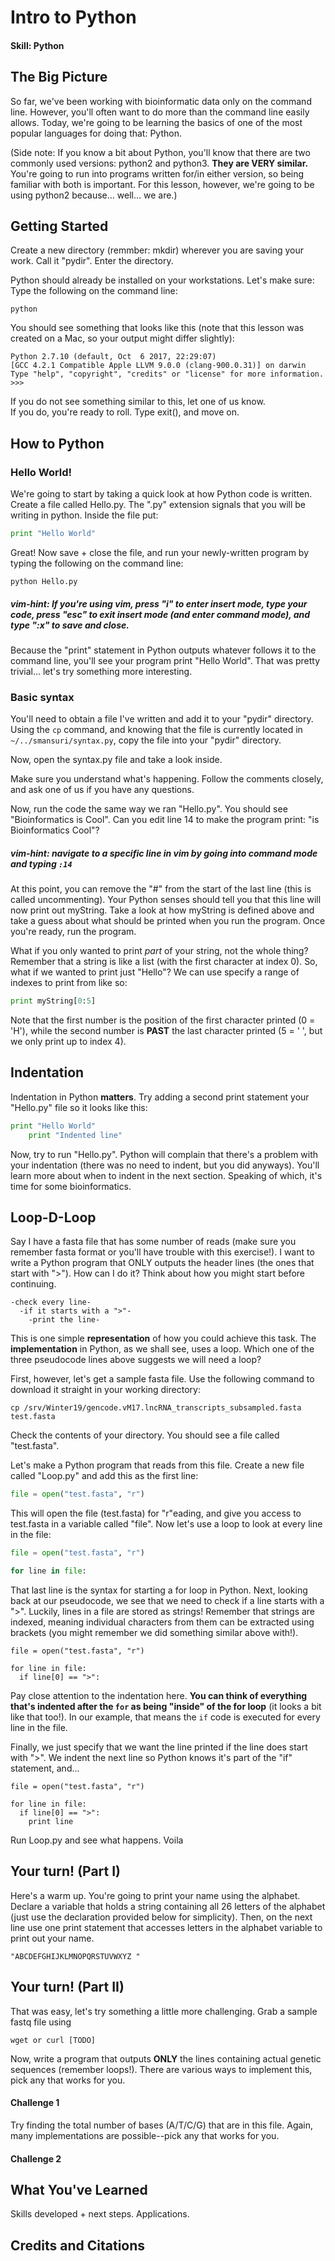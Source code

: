 # Intro to Python
#### Skill: Python

## The Big Picture

So far, we've been working with bioinformatic data only on the command line. However, you'll often want to do more than the command line easily allows. Today, we're going to be learning the basics of one of the most popular languages for doing that: Python.

(Side note: If you know a bit about Python, you'll know that there are two commonly used versions: python2 and python3. **They are VERY similar.** You're going to run into programs written for/in either version, so being familiar with both is important. For this lesson, however, we're going to be using python2 because... well... we are.)

## Getting Started

Create a new directory (remmber: mkdir) wherever you are saving your work. Call it "pydir". Enter the directory.

Python should already be installed on your workstations. Let's make sure: Type the following on the command line:
```shell
python
```
You should see something that looks like this (note that this lesson was created on a Mac, so your output might differ slightly):
```shell
Python 2.7.10 (default, Oct  6 2017, 22:29:07) 
[GCC 4.2.1 Compatible Apple LLVM 9.0.0 (clang-900.0.31)] on darwin
Type "help", "copyright", "credits" or "license" for more information.
>>> 
```

If you do not see something similar to this, let one of us know.   
If you do, you're ready to roll. Type exit(), and move on.

## How to Python

### Hello World!
We're going to start by taking a quick look at how Python code is written. Create a file called Hello.py. The ".py" extension signals that you will be writing in python. Inside the file put:
```python
print "Hello World"
```

Great! Now save + close the file, and run your newly-written program by typing the following on the command line:
```shell
python Hello.py
```

##### vim-hint: If you're using vim, press "i" to enter insert mode, type your code, press "esc" to exit insert mode (and enter command mode), and type ":x" to save and close. 

Because the "print" statement in Python outputs whatever follows it to the command line, you'll see your program print "Hello World". That was pretty trivial... let's try something more interesting.

### Basic syntax

You'll need to obtain a file I've written and add it to your "pydir" directory. Using the `cp` command, and knowing that the file is currently located in `~/../smansuri/syntax.py`, copy the file into your "pydir" directory.

Now, open the syntax.py file and take a look inside.

Make sure you understand what's happening. Follow the comments closely, and ask one of us if you have any questions.

Now, run the code the same way we ran "Hello.py". You should see "Bioinformatics is Cool". Can you edit line 14 to make the program print: "is Bioinformatics Cool"?

##### vim-hint: navigate to a specific line in vim by going into command mode and typing ```:14```

At this point, you can remove the "#" from the start of the last line (this is called uncommenting). Your Python senses should tell you that this line will now print out myString. Take a look at how myString is defined above and take a guess about what should be printed when you run the program. Once you're ready, run the program.

What if you only wanted to print *part* of your string, not the whole thing? Remember that a string is like a list (with the first character at index 0). So, what if we wanted to print just "Hello"? We can use specify a range of indexes to print from like so:

``` python
print myString[0:5]
```

Note that the first number is the position of the first character printed (0 = 'H'), while the second number is **PAST** the last character printed (5 = ' ', but we only print up to index 4).

## Indentation 

Indentation in Python **matters**. Try adding a second print statement your "Hello.py" file so it looks like this:
``` python
print "Hello World"
    print "Indented line"
```

Now, try to run "Hello.py". Python will complain that there's a problem with your indentation (there was no need to indent, but you did anyways). You'll learn more about when to indent in the next section. Speaking of which, it's time for some bioinformatics.

## Loop-D-Loop

Say I have a fasta file that has some number of reads (make sure you remember fasta format or you'll have trouble with this exercise!). I want to write a Python program that ONLY outputs the header lines (the ones that start with ">"). How can I do it? Think about how you might start before continuing.

```
-check every line-
  -if it starts with a ">"-
    -print the line-
```
This is one simple **representation** of how you could achieve this task. The **implementation** in Python, as we shall see, uses a loop. Which one of the three pseudocode lines above suggests we will need a loop?

First, however, let's get a sample fasta file. Use the following command to download it straight in your working directory:

```shell
cp /srv/Winter19/gencode.vM17.lncRNA_transcripts_subsampled.fasta test.fasta
```

Check the contents of your directory. You should see a file called "test.fasta". 

Let's make a Python program that reads from this file. Create a new file called "Loop.py" and add this as the first line:
```python
file = open("test.fasta", "r")
```

This will open the file (test.fasta) for "r"eading, and give you access to test.fasta in a variable called "file". Now let's use a loop to look at every line in the file:
```python
file = open("test.fasta", "r")

for line in file:
```

That last line is the syntax for starting a for loop in Python. Next, looking back at our pseudocode, we see that we need to check if a line starts with a ">". Luckily, lines in a file are stored as strings! Remember that strings are indexed, meaning individual characters from them can be extracted using brackets (you might remember we did something similar above with!). 
```
file = open("test.fasta", "r")

for line in file:
  if line[0] == ">":
```

Pay close attention to the indentation here. **You can think of everything that's indented after the `for` as being "inside" of the for loop** (it looks a bit like that too!). In our example, that means the `if` code is executed for every line in the file.

Finally, we just specify that we want the line printed if the line does start with ">". We indent the next line so Python knows it's part of the "if" statement, and...

```
file = open("test.fasta", "r")

for line in file:
  if line[0] == ">":
    print line
```

Run Loop.py and see what happens. Voila

## Your turn! (Part I)

Here's a warm up. You're going to print your name using the alphabet. Declare a variable that holds a string containing
all 26 letters of the alphabet (just use the declaration provided below for simplicity). Then, on the next line use one print statement that accesses letters in the alphabet variable to print out your name.

```
"ABCDEFGHIJKLMNOPQRSTUVWXYZ "
```

## Your turn! (Part II)

That was easy, let's try something a little more challenging. Grab a sample fastq file using

```shell
wget or curl [TODO]
```

Now, write a program that outputs **ONLY** the lines containing actual genetic sequences (remember loops!). There are various ways to implement this, pick any that works for you.

#### Challenge 1

Try finding the total number of bases (A/T/C/G) that are in this file. Again, many implementations are possible--pick any that works for you.


#### Challenge 2



## What You've Learned

Skills developed + next steps. Applications.

## Credits and Citations
